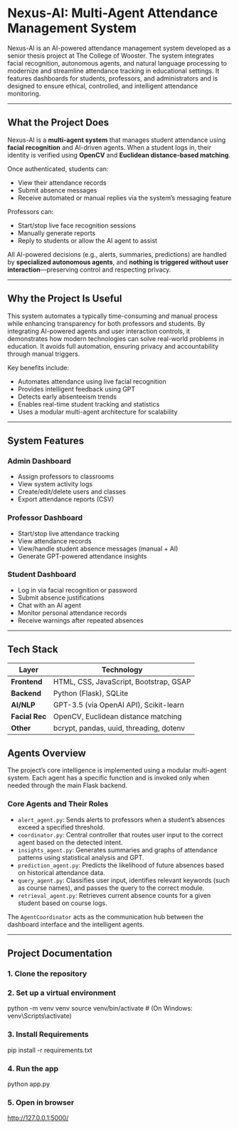 # Nexus-AI: Multi-Agent Attendance Management System

Nexus-AI is an AI-powered attendance management system developed as a senior thesis project at The College of Wooster. The system integrates facial recognition, autonomous agents, and natural language processing to modernize and streamline attendance tracking in educational settings. It features dashboards for students, professors, and administrators and is designed to ensure ethical, controlled, and intelligent attendance monitoring.

---

## What the Project Does

Nexus-AI is a **multi-agent system** that manages student attendance using **facial recognition** and AI-driven agents. When a student logs in, their identity is verified using **OpenCV** and **Euclidean distance-based matching**.

Once authenticated, students can:
- View their attendance records
- Submit absence messages
- Receive automated or manual replies via the system’s messaging feature

Professors can:
- Start/stop live face recognition sessions
- Manually generate reports
- Reply to students or allow the AI agent to assist

All AI-powered decisions (e.g., alerts, summaries, predictions) are handled by **specialized autonomous agents**, and **nothing is triggered without user interaction**—preserving control and respecting privacy.

---

## Why the Project Is Useful

This system automates a typically time-consuming and manual process while enhancing transparency for both professors and students. By integrating AI-powered agents and user interaction controls, it demonstrates how modern technologies can solve real-world problems in education. It avoids full automation, ensuring privacy and accountability through manual triggers.

Key benefits include:

- Automates attendance using live facial recognition
- Provides intelligent feedback using GPT
- Detects early absenteeism trends
- Enables real-time student tracking and statistics
- Uses a modular multi-agent architecture for scalability

---
## System Features

### Admin Dashboard
- Assign professors to classrooms
- View system activity logs
- Create/edit/delete users and classes
- Export attendance reports (CSV)

### Professor Dashboard
- Start/stop live attendance tracking
- View attendance records
- View/handle student absence messages (manual + AI)
- Generate GPT-powered attendance insights

### Student Dashboard
- Log in via facial recognition or password
- Submit absence justifications
- Chat with an AI agent
- Monitor personal attendance records
- Receive warnings after repeated absences
---

## Tech Stack

| Layer         | Technology                            |
|---------------|----------------------------------------|
| **Frontend**  | HTML, CSS, JavaScript, Bootstrap, GSAP |
| **Backend**   | Python (Flask), SQLite                 |
| **AI/NLP**    | GPT-3.5 (via OpenAI API), Scikit-learn |
| **Facial Rec**| OpenCV, Euclidean distance matching    |
| **Other**     | bcrypt, pandas, uuid, threading, dotenv |

## Agents Overview

The project’s core intelligence is implemented using a modular multi-agent system. Each agent has a specific function and is invoked only when needed through the main Flask backend.

### Core Agents and Their Roles

- `alert_agent.py`: Sends alerts to professors when a student’s absences exceed a specified threshold.
- `coordinator.py`: Central controller that routes user input to the correct agent based on the detected intent.
- `insights_agent.py`: Generates summaries and graphs of attendance patterns using statistical analysis and GPT.
- `prediction_agent.py`: Predicts the likelihood of future absences based on historical attendance data.
- `query_agent.py`: Classifies user input, identifies relevant keywords (such as course names), and passes the query to the correct module.
- `retrieval_agent.py`: Retrieves current absence counts for a given student based on course logs.

The `AgentCoordinator` acts as the communication hub between the dashboard interface and the intelligent agents.

---
## Project Documentation
### 1. Clone the repository
### 2. Set up a virtual environment
python -m venv venv
source venv/bin/activate  # (On Windows: venv\Scripts\activate)
### 3. Install Requirements
pip install -r requirements.txt

### 4. Run the app
python app.py

### 5. Open in browser
http://127.0.0.1:5000/




